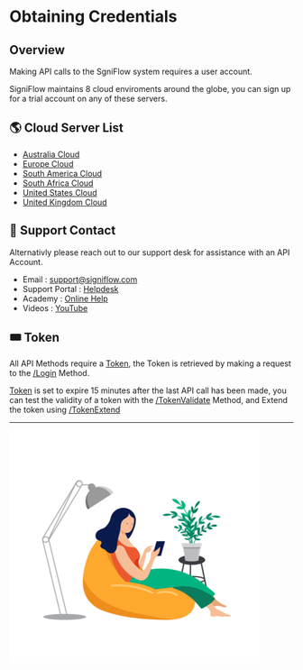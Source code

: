 # Obtaining Credentials
## Overview
Making API calls to the SgniFlow system requires a user account.

SigniFlow maintains 8 cloud enviroments around the globe, you can sign up for a trial account on any of these servers.

## 🌎 Cloud Server List

* [Australia Cloud](https://au.signiflow.com)
* [Europe Cloud](https://eu.signiflow.com)
* [South America Cloud](https://latam.signiflow.com)
* [South Africa Cloud](https://flow.signflow.co.za)
* [United States Cloud](https://us.signiflow.com)
* [United Kingdom Cloud](https://uk.signiflow.com)

## 🙋 Support Contact

Alternativly please reach out to our support desk for assistance with an API Account.

* Email : [support@signiflow.com](mailto:support@signiflow.com?subject=API%20Assistance)
* Support Portal : [Helpdesk](https://helpdesk.signiflow.com/en/support/home)
* Academy : [Online Help](https://www.signiflow.com/academy/)
* Videos : [YouTube](https://www.youtube.com/c/SigniFlow)

## 🎟️ Token

All API Methods require a [Token](../../reference/SigniFlow-OpenAPI-v1.yaml/components/schemas/TokenField), the Token is retrieved by making a request to the [/Login](../../reference/SigniFlow-OpenAPI-v1.yaml/paths/~1Login/post) Method.

[Token](../../reference/SigniFlow-OpenAPI-v1.yaml/components/schemas/TokenField) is set to expire 15 minutes after the last API call has been made, you can test the validity of a token with the [/TokenValidate](../../reference/SigniFlow-OpenAPI-v1.yaml/paths/~1TokenValidate) Method, and Extend the token using [/TokenExtend](../../reference/SigniFlow-OpenAPI-v1.yaml/paths/~1TokenExtend)

---

![person 1](../assets/images/person-1.png)
